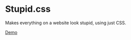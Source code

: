 Stupid.css
==========

Makes everything on a website look stupid, using just CSS.

[Demo](http://codepen.io/ajkochanowicz/pen/xazEn)
